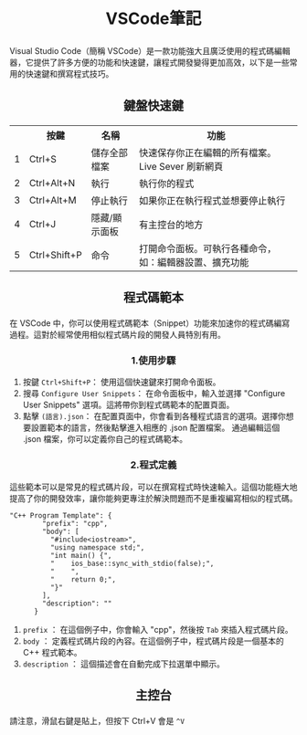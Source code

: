 # <p align="center">VSCode筆記</p>
Visual Studio Code（簡稱 VSCode）是一款功能強大且廣泛使用的程式碼編輯器，它提供了許多方便的功能和快速鍵，讓程式開發變得更加高效，以下是一些常用的快速鍵和撰寫程式技巧。
## <p align="center">鍵盤快速鍵</p>
<table align="center">
	<tr>
		<th></th>
		<th>按鍵</th>
		<th>名稱</th>
		<th>功能</th>
	</tr>
	<tr>
		<td>1</td>
		<td>Ctrl+S</td>
		<td>儲存全部檔案</td>
		<td>快速保存你正在編輯的所有檔案。Live Sever 刷新網頁</td>
	</tr>
	<tr>
		<td>2</td>
		<td>Ctrl+Alt+N</td>
		<td>執行</td>
		<td>執行你的程式</td>
	</tr>
	<tr>
		<td>3</td>
		<td>Ctrl+Alt+M</td>
		<td>停止執行</td>
		<td>如果你正在執行程式並想要停止執行</td>
	</tr>
	<tr>
		<td>4</td>
		<td>Ctrl+J</td>
		<td>隱藏/顯示面板</td>
		<td>有主控台的地方</td>
	</tr>
	<tr>
		<td>5</td>
		<td>Ctrl+Shift+P</td>
		<td>命令</td>
		<td>打開命令面板。可執行各種命令，如：編輯器設置、擴充功能</td>
	</tr>
</table>

## <p align="center">程式碼範本</p>
在 VSCode 中，你可以使用程式碼範本（Snippet）功能來加速你的程式碼編寫過程。這對於經常使用相似程式碼片段的開發人員特別有用。
### <p align="center">1.使用步驟</p>
1. 按鍵 `Ctrl+Shift+P`： 使用這個快速鍵來打開命令面板。
2. 搜尋 `Configure User Snippets`： 在命令面板中，輸入並選擇 "Configure User Snippets" 選項。這將帶你到程式碼範本的配置頁面。
3. 點擊 `(語言).json`： 在配置頁面中，你會看到各種程式語言的選項。選擇你想要設置範本的語言，然後點擊進入相應的 .json 配置檔案。
通過編輯這個 .json 檔案，你可以定義你自己的程式碼範本。
### <p align="center">2.程式定義</p>
這些範本可以是常見的程式碼片段，可以在撰寫程式時快速輸入。這個功能極大地提高了你的開發效率，讓你能夠更專注於解決問題而不是重複編寫相似的程式碼。
```
"C++ Program Template": {
		"prefix": "cpp",
		"body": [
		  "#include<iostream>",
		  "using namespace std;",
		  "int main() {",
		  "    ios_base::sync_with_stdio(false);",
		  "    ",
		  "    return 0;",
		  "}"
		],
		"description": ""
	  }
```
1. `prefix` ： 在這個例子中，你會輸入 "cpp"，然後按 `Tab` 來插入程式碼片段。
2. `body` ： 定義程式碼片段的內容。在這個例子中，程式碼片段是一個基本的 C++ 程式範本。
3. `description` ： 這個描述會在自動完成下拉選單中顯示。
## <p align="center">主控台</p>
請注意，滑鼠右鍵是貼上，但按下 Ctrl+V 會是 `^V`
